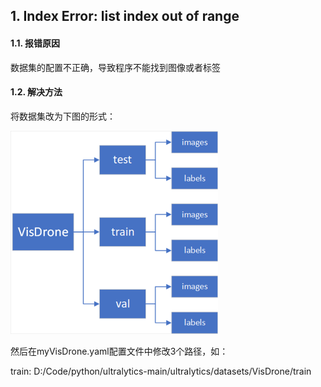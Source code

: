 ## 1. Index Error: list index out of range

#### 1.1. 报错原因

数据集的配置不正确，导致程序不能找到图像或者标签

#### 1.2. 解决方法

将数据集改为下图的形式：

<img src="../assets/image-20231127190136572.png" alt="image-20231127190136572" style="zoom:50%;" />

然后在myVisDrone.yaml配置文件中修改3个路径，如：

train: D:/Code/python/ultralytics-main/ultralytics/datasets/VisDrone/train